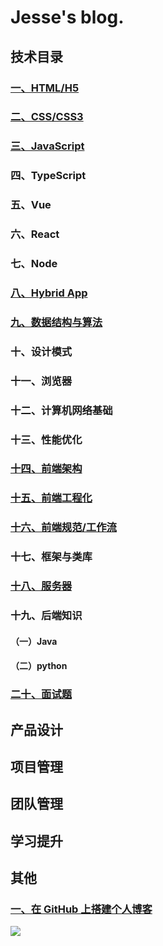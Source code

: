 # Jesse's blog.

## 技术目录

### [一、HTML/H5](./1.HTML/index.md)

### [二、CSS/CSS3](./2.CSS/index.md)

### [三、JavaScript](./3.JavaScript/index.md)

### 四、TypeScript

### 五、Vue

### 六、React

### 七、Node

### [八、Hybrid App](8.Hybrid%20App/index.md)

### [九、数据结构与算法](9.数据结构与算法/index.md)

### 十、设计模式

### 十一、浏览器

### 十二、计算机网络基础

### 十三、性能优化

### [十四、前端架构](./14.前端架构/index.md)

### [十五、前端工程化](./15.前端工程化/index.md)

### [十六、前端规范/工作流](./16.前端规范/index.md)

### 十七、框架与类库

### [十八、服务器](18.服务器/index.md)

### 十九、后端知识

#### （一）Java

#### （二）python

### [二十、面试题](面试题/index.md)

## 产品设计

## 项目管理

## 团队管理

## 学习提升

## 其他

### [一、在 GitHub 上搭建个人博客](其他/1.在GitHub上搭建个人博客/index.md)

![](../blog/images/前端知识图谱.awebp)